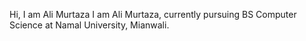 Hi, I am Ali Murtaza
I am Ali Murtaza, currently pursuing BS Computer Science at Namal University, Mianwali.


